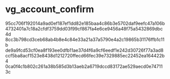 # vg_account_confirm
95cc706f192014a9ad0ef187ef1dd82e185baa4c86b3e5702daf9eefc47a106b
4732401a7c18a2cfdf3759dd03f99cf867fa4e6ce9456a48f75a5432869dbc4d
8cc3b798cd3ceb68ab4b8e4c84e33a21a37a5790e4a2c19865b31176ffb1c11b
de9a9fcd53cf0ea8f193ee0dfb11ae37d4f6a9cf6eedf1e242d30726f77a3ad8
ccf5ba8acf1523e8438d1212720ffecd66fec39e7329885ec22452ea164422b4
0ca0f4c1b802c261a38b585d3b13aeb2a6719dccd83172ae529aecd0e747113c
